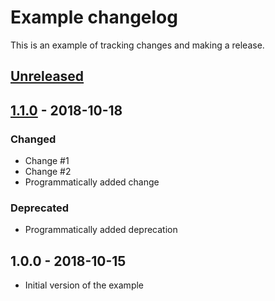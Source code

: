 # Example changelog
This is an example of tracking changes and making a release.

## [Unreleased]

## [1.1.0] - 2018-10-18
### Changed
- Change #1
- Change #2
- Programmatically added change

### Deprecated
- Programmatically added deprecation

## 1.0.0 - 2018-10-15
- Initial version of the example

[Unreleased]: https://github.com/example/project/compare/v1.1.0...HEAD
[1.1.0]: https://github.com/example/project/compare/v1.0.0...v.1.1.0